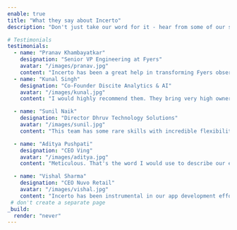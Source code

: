 ```yaml
---
enable: true
title: "What they say about Incerto"
description: "Don't just take our word for it - hear from some of our satisfied clients! Check out some of our testimonials below to see what others are saying about Incerto."

# Testimonials
testimonials:
  - name: "Pranav Khambayatkar"
    designation: "Senior VP Engineering at Fyers"
    avatar: "/images/pranav.jpg"
    content: "Incerto has been a great help in transforming Fyers observability landscape. Their end-to-end implementation with open source technologies provided meaningful insights into our infrastructure. Real-time observability and proactive alerting mitigated issues swiftly, reducing MTTR (Mean time to resolve) significantly. Crucially, Incerto ensured seamless SIEM compliance and delivered a highly customized solution tailored to our unique needs. Resolving pain points unaddressed by other vendors showcased their commitment to client success. We highly recommend Incerto team to organizations seeking a revolutionary observability partner."
  - name: "Kunal Singh"
    designation: "Co-Founder Discite Analytics & AI"
    avatar: "/images/kunal.jpg"
    content: "I would highly recommend them. They bring very high ownership to the projects they work on with no followups required, and they are really good problem solvers so its easy to trust them with some critical issues you are facing.</br></br></br></br></br></br>"

  - name: "Sunil Naik"
    designation: "Director Dhruv Technology Solutions"
    avatar: "/images/sunil.jpg"
    content: "This team has some rare skills with incredible flexibility and subject matter expertise. They have worked diligently to meet and exceed our expectations.</br></br></br></br></br></br></br>"

  - name: "Aditya Pushpati"
    designation: "CEO Ving"
    avatar: "/images/aditya.jpg"
    content: "Meticulous. That's the word I would use to describe our engagement with Incerto Technologies. Their planning and attention to detail was commendable. The team looked into aspects that we missed and suggested the multiple options to choose from, in terms of approach to meet our product goals. Very professional and consultative. </br></br></br>"

  - name: "Vishal Sharma"
    designation: "CEO Nuvo Retail"
    avatar: "/images/vishal.jpg"
    content: "Incerto has been instrumental in our app development efforts. Their expertise in software architecture has significantly improved our application. With a keen eye for detail, they addressed and resolved security issues, maintaining a strong and secure codebase. Incerto's consultative approach makes them our preferred choice for tackling software challenges. Highly recommended for their proficiency and dedication!"
 # don't create a separate page
_build:
  render: "never"
---
```

